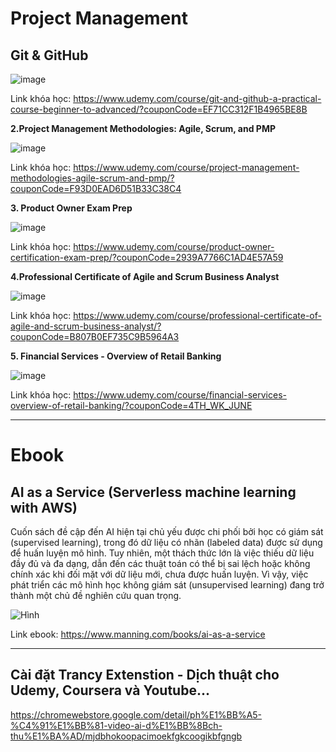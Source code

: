 # Project Management

## Git & GitHub

![image](https://github.com/user-attachments/assets/ac06a692-7be5-4b8a-ac16-e19f2fa7376b)

Link khóa học: https://www.udemy.com/course/git-and-github-a-practical-course-beginner-to-advanced/?couponCode=EF71CC312F1B4965BE8B

**2.Project Management Methodologies: Agile, Scrum, and PMP**

![image](https://github.com/user-attachments/assets/cfdcb210-c215-4fcc-a873-7850d831c05f)

Link khóa học: https://www.udemy.com/course/project-management-methodologies-agile-scrum-and-pmp/?couponCode=F93D0EAD6D51B33C38C4

**3. Product Owner Exam Prep**

![image](https://github.com/user-attachments/assets/8dc40d9b-7be9-4966-a0fe-ddaf24d46100)

Link khóa học: https://www.udemy.com/course/product-owner-certification-exam-prep/?couponCode=2939A7766C1AD4E57A59

**4.Professional Certificate of Agile and Scrum Business Analyst**

![image](https://github.com/user-attachments/assets/ecfd60be-bd4d-4cae-9bb8-60d32ca8c296)

Link khóa học: https://www.udemy.com/course/professional-certificate-of-agile-and-scrum-business-analyst/?couponCode=B807B0EF735C9B5964A3

**5. Financial Services - Overview of Retail Banking**

![image](https://github.com/user-attachments/assets/e395cef7-0134-4220-a1b7-2a02d7a23543)

Link khóa học: https://www.udemy.com/course/financial-services-overview-of-retail-banking/?couponCode=4TH_WK_JUNE

---

# Ebook

## AI as a Service (Serverless machine learning with AWS)

Cuốn sách đề cập đến AI hiện tại chủ yếu được chi phối bởi học có giám sát (supervised learning), trong đó dữ liệu có nhãn (labeled data) được sử dụng để huấn luyện mô hình. Tuy nhiên, một thách thức lớn là việc thiếu dữ liệu đầy đủ và đa dạng, dẫn đến các thuật toán có thể bị sai lệch hoặc không chính xác khi đối mặt với dữ liệu mới, chưa được huấn luyện. Vì vậy, việc phát triển các mô hình học không giám sát (unsupervised learning) đang trở thành một chủ đề nghiên cứu quan trọng.

![Hình](https://m.media-amazon.com/images/I/61QlATgxI1L.jpg)

Link ebook: https://www.manning.com/books/ai-as-a-service

---

## Cài đặt Trancy Extenstion - Dịch thuật cho Udemy, Coursera và Youtube...

https://chromewebstore.google.com/detail/ph%E1%BB%A5-%C4%91%E1%BB%81-video-ai-d%E1%BB%8Bch-thu%E1%BA%AD/mjdbhokoopacimoekfgkcoogikbfgngb
